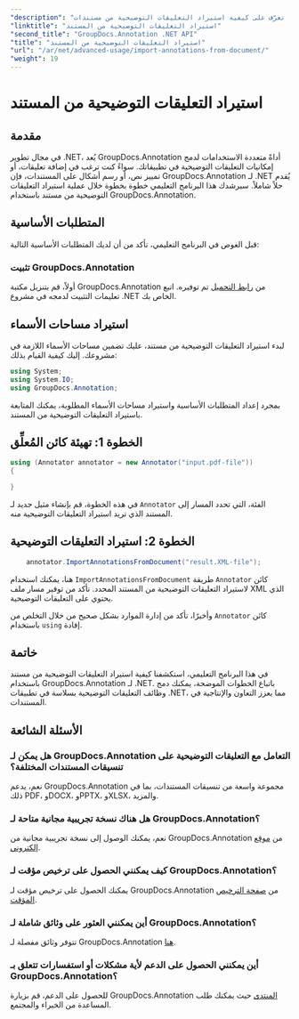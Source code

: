 ```yaml
---
"description": "تعرّف على كيفية استيراد التعليقات التوضيحية من مستندات .NET باستخدام GroupDocs.Annotation. اتبع دليلنا خطوة بخطوة لدمج سلس."
"linktitle": "استيراد التعليقات التوضيحية من المستند"
"second_title": "GroupDocs.Annotation .NET API"
"title": "استيراد التعليقات التوضيحية من المستند"
"url": "/ar/net/advanced-usage/import-annotations-from-document/"
"weight": 19
---
```


# استيراد التعليقات التوضيحية من المستند

## مقدمة
في مجال تطوير .NET، يُعد GroupDocs.Annotation أداةً متعددة الاستخدامات لدمج إمكانيات التعليقات التوضيحية في تطبيقاتك. سواءً كنت ترغب في إضافة تعليقات، أو تمييز نص، أو رسم أشكال على المستندات، فإن GroupDocs.Annotation لـ .NET يُقدم حلاً شاملاً. سيرشدك هذا البرنامج التعليمي خطوة بخطوة خلال عملية استيراد التعليقات التوضيحية من مستند باستخدام GroupDocs.Annotation.
## المتطلبات الأساسية
قبل الغوص في البرنامج التعليمي، تأكد من أن لديك المتطلبات الأساسية التالية:
### تثبيت GroupDocs.Annotation
أولاً، قم بتنزيل مكتبة GroupDocs.Annotation من [رابط التحميل](https://releases.groupdocs.com/annotation/net/) تم توفيره. اتبع تعليمات التثبيت لدمجه في مشروع .NET الخاص بك.

## استيراد مساحات الأسماء
لبدء استيراد التعليقات التوضيحية من مستند، عليك تضمين مساحات الأسماء اللازمة في مشروعك. إليك كيفية القيام بذلك:

```csharp
using System;
using System.IO;
using GroupDocs.Annotation;
```

بمجرد إعداد المتطلبات الأساسية واستيراد مساحات الأسماء المطلوبة، يمكنك المتابعة باستيراد التعليقات التوضيحية من المستند.
## الخطوة 1: تهيئة كائن المُعلِّق
```csharp
using (Annotator annotator = new Annotator("input.pdf-file"))
{

}
```
في هذه الخطوة، قم بإنشاء مثيل جديد لـ `Annotator` الفئة، التي تحدد المسار إلى المستند الذي تريد استيراد التعليقات التوضيحية منه.
## الخطوة 2: استيراد التعليقات التوضيحية
```csharp
	annotator.ImportAnnotationsFromDocument("result.XML-file");
```
هنا، يمكنك استخدام `ImportAnnotationsFromDocument` طريقة `Annotator` كائن لاستيراد التعليقات التوضيحية من المستند المحدد. تأكد من توفير مسار ملف XML الذي يحتوي على التعليقات التوضيحية.

وأخيرًا، تأكد من إدارة الموارد بشكل صحيح من خلال التخلص من `Annotator` كائن باستخدام `using` إفادة.

## خاتمة
في هذا البرنامج التعليمي، استكشفنا كيفية استيراد التعليقات التوضيحية من مستند باستخدام GroupDocs.Annotation لـ .NET. باتباع الخطوات الموضحة، يمكنك دمج وظائف التعليقات التوضيحية بسلاسة في تطبيقات .NET، مما يعزز التعاون والإنتاجية في المستندات.
## الأسئلة الشائعة
### هل يمكن لـ GroupDocs.Annotation التعامل مع التعليقات التوضيحية على تنسيقات المستندات المختلفة؟
نعم، يدعم GroupDocs.Annotation مجموعة واسعة من تنسيقات المستندات، بما في ذلك PDF، وDOCX، وPPTX، وXLSX، والمزيد.
### هل هناك نسخة تجريبية مجانية متاحة لـ GroupDocs.Annotation؟
نعم، يمكنك الوصول إلى نسخة تجريبية مجانية من GroupDocs.Annotation من [موقع إلكتروني](https://releases.groupdocs.com/).
### كيف يمكنني الحصول على ترخيص مؤقت لـ GroupDocs.Annotation؟
يمكنك الحصول على ترخيص مؤقت لـ GroupDocs.Annotation من [صفحة الترخيص المؤقت](https://purchase.groupdocs.com/temporary-license/).
### أين يمكنني العثور على وثائق شاملة لـ GroupDocs.Annotation؟
تتوفر وثائق مفصلة لـ GroupDocs.Annotation [هنا](https://tutorials.groupdocs.com/annotation/net/).
### أين يمكنني الحصول على الدعم لأية مشكلات أو استفسارات تتعلق بـ GroupDocs.Annotation؟
للحصول على الدعم، قم بزيارة GroupDocs.Annotation [المنتدى](https://forum.groupdocs.com/c/annotation/10) حيث يمكنك طلب المساعدة من الخبراء والمجتمع.